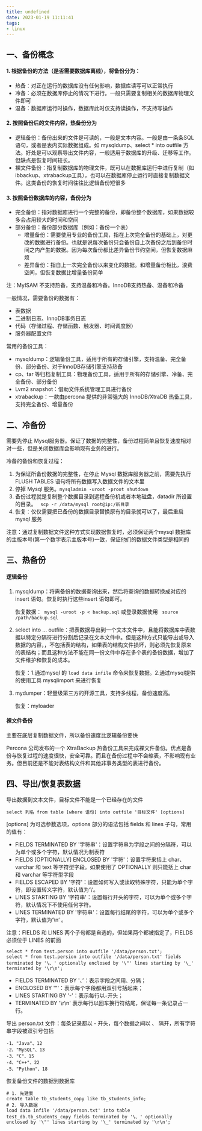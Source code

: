 ```yaml
---
title: undefined
date: 2023-01-19 11:11:41
tags:
- linux
---
```


## 一、备份概念

#### 1. 根据备份的方法（是否需要数据库离线），将备份分为：

- 热备：对正在运行的数据库没有任何影响，数据库读写可以正常执行
- 冷备：必须在数据库停止的情况下进行。一般只需要复制相关的数据库物理文件即可
- 温备：数据库运行时操作，数据库此时仅支持读操作，不支持写操作

#### 2. 按照备份后的文件内容，热备份分为

- 逻辑备份：备份出来的文件是可读的，一般是文本内容。一般是由一条条SQL语句，或者是表内实际数据组成。如 mysqldump、select * into outfile 方法。好处是可以观察导出文件内容，一般适用于数据库的升级、迁移等工作。但缺点是恢复时间较长。
- 裸文件备份：指复制数据库的物理文件，既可以在数据库运行中进行复制（如 ibbackup、xtrabackup工具），也可以在数据库停止运行时直接复制数据文件。这类备份的恢复时间往往比逻辑备份短很多

#### 3. 按照备份数据库的内容，备份分为

- 完全备份：指对数据库进行一个完整的备份，即备份整个数据库，如果数据较多会占用较大的时间和空间
- 部分备份：备份部分数据库（例如：备份一个表）
    - 增量备份：需要使用专业的备份工具，指在上次完全备份的基础上，对更改的数据进行备份。也就是说每次备份只会备份自上次备份之后到备份时间之内产生的数据。因为每次备份都比差异备份节约空间，但恢复数据麻烦
    - 差异备份：指自上一次完全备份以来变化的数据。和增量备份相比，浪费空间，但恢复数据比增量备份简单

注：MyISAM 不支持热备，支持温备和冷备。InnoDB支持热备、温备和冷备

一般情况，需要备份的数据有：

- 表数据
- 二进制日志、InnoDB事务日志
- 代码（存储过程、存储函数、触发器、时间调度器）
- 服务器配置文件

常用的备份工具：

- mysqldump：逻辑备份工具，适用于所有的存储引擎，支持温备、完全备份、部分备份、对于InnoDB存储引擎支持热备
- cp、tar 等归档复制工具：物理备份工具，适用于所有的存储引擎、冷备、完全备份、部分备份
- Lvm2 snapshot：借助文件系统管理工具进行备份
- xtrabackup：一款由percona 提供的非常强大的 InnoDB/XtraDB 热备工具，支持完全备份、增量备份

## 二、冷备份

需要先停止 Mysql服务器。保证了数据的完整性，备份过程简单且恢复速度相对对一些，但是关闭数据库会影响现有业务的进行。

冷备的备份和恢复过程：

1. 为保证所备份数据的完整性，在停止 Mysql 数据库服务器之前，需要先执行 FLUSH TABLES 语句将所有数据写入数据文件的文本里
2. 停掉 Mysql 服务。` mysqladmin -uroot -proot shutdown ` 
3. 备份过程就是复制整个数据目录到远程备份机或者本地磁盘，datadir 所设置的目录。 ` scp -r /data/mysql root@ip:/新目录` 
4. 恢复：仅仅需要把已备份的数据目录替换原有的目录就可以了，最后重启mysql 服务

注意：通过复制数据文件这种方式实现数据恢复时，必须保证两个mysql 数据库的主版本号(第一个数字表示主版本号)一致，保证他们的数据文件类型是相同的

## 三、热备份

#### 逻辑备份

1. mysqldump：将需备份的数据查询出来，然后将查询的数据转换成对应的 insert 语句。恢复时执行这些insert 语句即可。

    恢复数据：` mysql -uroot -p < backup.sql` 或登录数据使用 ` source /path/backup.sql` 

2. select into ... outfile：把表数据导出到一个文本文件中，且能将数据库中表数据以特定分隔符进行分割后记录在文本文件中。但是这种方式只能导出或导入数据的内容，，不包括表的结构，如果表的结构文件损坏，则必须先恢复原来的表结构；而且这种方法不能在同一份文件中存在多个表的备份数据，增加了文件维护和恢复的成本。

    恢复：1.通过mysql 的 `load data infile` 命令来恢复数据。2.通过mysql提供的使用工具 mysqlimport 来进行恢复

3. mydumper：轻量级第三方的开源工具，支持多线程，备份速度高。

    恢复：myloader 

#### 裸文件备份

主要在底层复制数据文件，所以备份速度比逻辑备份要快

Percona 公司发布的一个 XtraBackup 热备份工具来完成裸文件备份。优点是备份与恢复过程的速度很快，安全可靠。而且在备份过程中不会缩表，不影响现有业务。但目前还是不能对表结构文件和其他非事务类型的表进行备份。

## 四、导出/恢复表数据

导出数据到文本文件，目标文件不能是一个已经存在的文件

```mysql
select 列名 from table [where 语句] into outfile '目标文件' [options] 
```

[options] 为可选参数选项，options 部分的语法包括 fields 和 lines 子句，常用的值有：

- FIELDS TERMINATED BY '字符串'：设置字符串为字段之间的分隔符，可以为单个或多个字符，默认情况为制表符
- FIELDS [OPTIONALLY] ENCLOSED BY '字符'：设置字符来括上 char、varchar 和 text 等字符型字段。如果使用了 OPTIONALLY 则只能括上 char 和 varchar 等字符型字段
- FIELDS ESCAPED BY '字符'：设置如何写入或读取特殊字符，只能为单个字符，即设置转义字符，默认值为‘\’。
- LINES STARTING BY '字符串'：设置每行开头的字符，可以为单个或多个字符，默认情况下不使用任何字符。
- LINES TERMINATED BY '字符串'：设置每行结尾的字符，可以为单个或多个字符，默认值为‘\n’ 。

注意：FIELDS 和 LINES 两个子句都是自选的，但如果两个都被指定了，FIELDS 必须位于 LINES 的前面

```mysql
select * from test.person into outfile '/data/person.txt';
select * from test.persion into outfile '/data/person.txt' fields terminated by '\、' optionally enclosed by '\"' lines starting by '\_' terminated by '\r\n';
```

- FIELDS TERMINATED BY '、’：表示字段之间用`、`分隔；
- ENCLOSED BY '\"'：表示每个字段都用双引号括起来；
- LINES STARTING BY '\-'：表示每行以`-`开头；
- TERMINATED BY '\r\n' 表示每行以回车换行符结尾，保证每一条记录占一行。

导出 person.txt 文件：每条记录都以 - 开头，每个数据之间以 、 隔开，所有字符串字段被双引号包括

```shell
-1、"Java"、12
-2、"MySQL"、13
-3、"C"、15
-4、"C++"、22
-5、"Python"、18
```

恢复备份文件的数据到数据库

```mysql
# 1. 先建表
create table tb_students_copy like tb_students_info;
# 2. 导入数据
load data infile '/data/person.txt' into table test_db.tb_students_copy fields terminated by '\、' optionally enclosed by '\"' lines starting by '\_' terminated by '\r\n';
```



